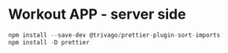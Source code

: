 # Workout APP - server side

```javascript
npm install --save-dev @trivago/prettier-plugin-sort-imports
npm install -D prettier
```
